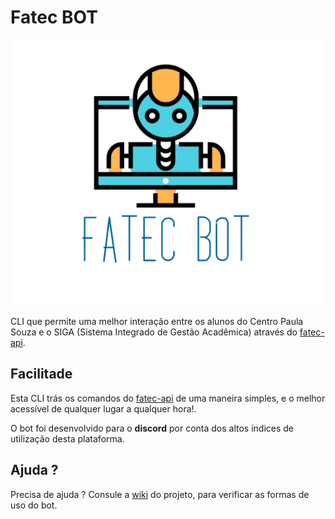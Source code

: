 # Fatec BOT

![logo](/images/fatecbot.PNG)

CLI que permite uma melhor interação entre os alunos do Centro Paula Souza e o SIGA (Sistema Integrado de Gestão Acadêmica) através do [fatec-api](https://github.com/filipemeneses/fatec-api).

## Facilitade

Esta CLI trás os comandos do [fatec-api](https://github.com/filipemeneses/fatec-api) de uma maneira simples, e o melhor acessível de qualquer lugar a qualquer hora!.

O bot foi desenvolvido para o **discord** por conta dos altos índices de utilização desta plataforma. 

## Ajuda ?

Precisa de ajuda ? Consule a [wiki](https://github.com/M3nin0/fatec-bot/wiki) do projeto, para verificar as formas de uso do bot.
